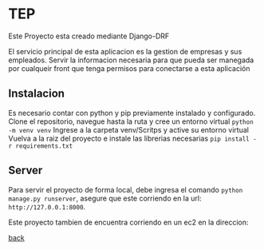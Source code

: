 # TEP

Este Proyecto esta creado mediante Django-DRF

El servicio principal de esta aplicacion es la gestion de empresas y sus empleados. Servir la informacion necesaria para que pueda ser manegada por cualqueir front que
tenga permisos para conectarse a esta aplicación


## Instalacion

Es necesario contar con python y pip previamente instalado y configurado.
Clone el repositorio, navegue hasta la ruta y cree un entorno virtual `python -m venv venv`
Ingrese a la carpeta venv/Scritps y active su entorno virtual
Vuelva a la raiz del proyecto e instale las librerias necesarias `pip install -r requirements.txt`

## Server

Para servir el proyecto de forma local, debe ingresa el comando `python manage.py runserver`, asegure que este corriendo en la url: `http://127.0.0.1:8000`.

Este proyecto tambien de encuentra corriendo en un ec2 en la direccion:

[back](http://3.16.41.129:8000/api)


